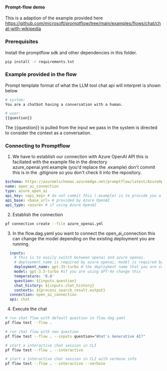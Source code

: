 #### Prompt-flow demo ####
This is a adaption of the example provided here https://github.com/microsoft/promptflow/tree/main/examples/flows/chat/chat-with-wikipedia

### Prerequisites ###
Install the promptflow sdk and other dependencies in this folder.

```bash
pip install -r requirements.txt
```

### Example provided in the flow ###
Prompt template format of what the LLM tool chat api will interpret is shown below
```bash
# system:
You are a chatbot having a conversation with a human.

# user:
{{question}}
```
The {{question}} is pulled from the input we pass in the system is directed to consider the context as a conversation.

### Connecting to Promptflow ###
1. We have to establish our connection with Azure OpenAI API this is faciliated with the example file in the directory azure_openai.yml.example (you'd replace the .example) don't commit this is in the .gitignore so you don't check it into the repository.

```yaml
$schema: https://azuremlschemas.azureedge.net/promptflow/latest/AzureOpenAIConnection.schema.json
name: open_ai_connection
type: azure_open_ai
api_key: <api_key> # do not commit this (.example) is to provide you a reference for creating this
api_base: <base_url> # provided by Azure OpenAI
api_type: <azure> # if using Azure OpenAI
```
2. Establish the connection
```bash
pf connection create --file azure_openai.yml
```
3. In the flow.dag.yaml you want to connect the open_ai_connection this can change the model depending on the existing deployment you are running.
```yaml
  inputs:
    # This is to easily switch between openai and azure openai.
    # deployment_name is required by azure openai, model is required by openai.
    deployment_name: gpt-35-turbo # the deployment name that you are consuming
    model: gpt-3.5-turbo #if you are using GPT-4o change this
    temperature: '0.8'
    question: ${inputs.question}
    chat_history: ${inputs.chat_history}
    contexts: ${process_search_result.output}
  connection: open_ai_connection
  api: chat
```
4. Execute the chat
```bash
# run chat flow with default question in flow.dag.yaml
pf flow test --flow .

# run chat flow with new question
pf flow test --flow . --inputs question="What's Generative AI?"

# start a interactive chat session in CLI
pf flow test --flow . --interactive

# start a interactive chat session in CLI with verbose info
pf flow test --flow . --interactive --verbose
```




